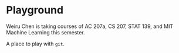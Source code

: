 # Playground
Weiru Chen is taking courses of AC 207a, CS 207, STAT 139, and MIT Machine Learning this semester.

A place to play with `git`.
